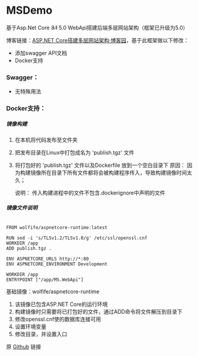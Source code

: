 # MSDemo

基于Asp.Net Core ~~3.1~~ 5.0 WebApi搭建后端多层网站架构（框架已升级为5.0）

博客链接：[ASP.NET Core搭建多层网站架构·博客园](https://www.cnblogs.com/kasnti/p/12236586.html)，基于此框架做以下修改：


- 添加swagger API文档
- Docker支持

### Swagger：
- 无特殊用法

### Docker支持：

##### 镜像构建
1. 在本机将代码发布至文件夹
2. 把发布目录在Linux中打包成名为 'publish.tgz' 文件
3. 将打包好的 'publish.tgz' 文件以及Dockerfile 放到一个空白目录下
	原因： 因为构建镜像所在目录下所有文件都将会被构建程序传入，导致构建镜像时间太久；


    说明： 传入构建进程中的文件不包含.dockerignore中声明的文件

##### 镜像文件说明

```

FROM wolfife/aspnetcore-runtime:latest

RUN sed -i 's/TLSv1.2/TLSv1.0/g' /etc/ssl/openssl.cnf
WORKDIR /app
ADD publish.tgz .

ENV ASPNETCORE_URLS http://*:80
ENV ASPNETCORE_ENVIRONMENT Development

WORKDIR /app
ENTRYPOINT ["/app/MS.WebApi"]
```

基础镜像：wolfife/aspnetcore-runtime   

  1. 该镜像已包含ASP.NET Core的运行环境
  2. 构建镜像时只需要将已打包好的文件，通过ADD命令将文件解压到目录下
  3. 修改openssl.cnf使的数据库连接可用
  4. 设置环境变量
  5. 修改目录，并设置入口





原 [Github](https://github.com/kasnti/MSDemo) 链接